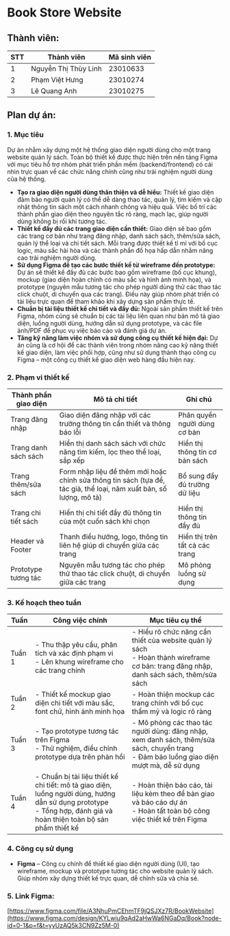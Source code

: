 # Book Store Website
## Thành viên: 
| STT       | Thành viên            | Mã sinh viên         |
|-----------|-----------------------|----------------------|
| 1         | Nguyễn Thị Thùy Linh  | 23010633             |
| 2         | Phạm Việt Hưng        | 23010274             |
| 3         | Lê Quang Anh          | 23010275             |

## Plan dự án:
### 1. Mục tiêu
Dự án nhằm xây dựng một hệ thống giao diện người dùng cho một trang website quản lý sách. Toàn bộ thiết kế được thực hiện trên nền tảng Figma với mục tiêu hỗ trợ nhóm phát triển phần mềm (backend/frontend) có cái nhìn trực quan về các chức năng chính cũng như trải nghiệm người dùng của hệ thống.
- **Tạo ra giao diện người dùng thân thiện và dễ hiểu:** Thiết kế giao diện đảm bảo người quản lý có thể dễ dàng thao tác, quản lý, tìm kiếm và cập nhật thông tin sách một cách nhanh chóng và hiệu quả. Việc bố trí các thành phần giao diện theo nguyên tắc rõ ràng, mạch lạc, giúp người dùng không bị rối khi tương tác.
- **Thiết kế đầy đủ các trang giao diện cần thiết:** Giao diện sẽ bao gồm các trang cơ bản như trang đăng nhập, danh sách sách, thêm/sửa sách, quản lý thể loại và chi tiết sách. Mỗi trang được thiết kế tỉ mỉ với bố cục logic, màu sắc hài hòa và các thành phần đồ họa hấp dẫn nhằm nâng cao trải nghiệm người dùng.
- **Sử dụng Figma để tạo các bước thiết kế từ wireframe đến prototype:** Dự án sẽ thiết kế đầy đủ các bước bao gồm wireframe (bố cục khung), mockup (giao diện hoàn chỉnh có màu sắc và hình ảnh minh họa), và prototype (nguyên mẫu tương tác cho phép người dùng thử các thao tác click chuột, di chuyển qua các trang). Điều này giúp nhóm phát triển có tài liệu trực quan để tham khảo khi xây dựng sản phẩm thực tế.
- **Chuẩn bị tài liệu thiết kế chi tiết và đầy đủ:** Ngoài sản phẩm thiết kế trên Figma, nhóm cũng sẽ chuẩn bị các tài liệu liên quan như bản mô tả giao diện, luồng người dùng, hướng dẫn sử dụng prototype, và các file ảnh/PDF để phục vụ việc báo cáo và đánh giá dự án.
- **Tăng kỹ năng làm việc nhóm và sử dụng công cụ thiết kế hiện đại:** Dự án cũng là cơ hội để các thành viên trong nhóm nâng cao kỹ năng thiết kế giao diện, làm việc phối hợp, cũng như sử dụng thành thạo công cụ Figma – một công cụ thiết kế giao diện web hàng đầu hiện nay.

### 2. Phạm vi thiết kế
| Thành phần giao diện       | Mô tả chi tiết                                                                                     | Ghi chú                         |
|---------------------------|--------------------------------------------------------------------------------------------------|--------------------------------|
| Trang đăng nhập            | Giao diện đăng nhập với các trường thông tin cần thiết và thông báo lỗi                          | Phân quyền người dùng cơ bản    |
| Trang danh sách sách       | Hiển thị danh sách sách với chức năng tìm kiếm, lọc theo thể loại, sắp xếp   | Hiển thị thông tin cơ bản sách  |
| Trang thêm/sửa sách        | Form nhập liệu để thêm mới hoặc chỉnh sửa thông tin sách (tựa đề, tác giả, thể loại, năm xuất bản, số lượng, mô tả) | Bổ sung đầy đủ trường dữ liệu   |
| Trang chi tiết sách        | Hiển thị chi tiết đầy đủ thông tin của một cuốn sách khi chọn                                    | Hiển thị thông tin đầy đủ       |
| Header và Footer           | Thanh điều hướng, logo, thông tin liên hệ giúp di chuyển giữa các trang                         | Hiển thị trên tất cả các trang  |
| Prototype tương tác        | Nguyên mẫu tương tác cho phép thử thao tác click chuột, di chuyển giữa các trang                | Mô phỏng luồng sử dụng          |

### 3. Kế hoạch theo tuần
| Tuần   | Công việc chính                                      | Mục tiêu cụ thể                                                    |
|--------|----------------------------------------------------|------------------------------------------------------------------|
| Tuần 1 | - Thu thập yêu cầu, phân tích và xác định phạm vi<br>- Lên khung wireframe cho các trang chính | - Hiểu rõ chức năng cần thiết của website quản lý sách<br>- Hoàn thành wireframe cơ bản: trang đăng nhập, danh sách sách, thêm/sửa sách |
| Tuần 2 | - Thiết kế mockup giao diện chi tiết với màu sắc, font chữ, hình ảnh minh họa | - Hoàn thiện mockup các trang chính với bố cục thẩm mỹ và logic rõ ràng |
| Tuần 3 | - Tạo prototype tương tác trên Figma<br>- Thử nghiệm, điều chỉnh prototype dựa trên phản hồi | - Mô phỏng các thao tác người dùng: đăng nhập, xem danh sách, thêm/sửa sách, chuyển trang<br>- Đảm bảo luồng giao diện mượt mà, dễ sử dụng |
| Tuần 4 | - Chuẩn bị tài liệu thiết kế chi tiết: mô tả giao diện, luồng người dùng, hướng dẫn sử dụng prototype<br>- Tổng hợp, đánh giá và hoàn thiện toàn bộ sản phẩm thiết kế | - Hoàn thiện báo cáo, tài liệu kèm theo để bàn giao và báo cáo dự án<br>- Hoàn tất toàn bộ công việc thiết kế trên Figma |


### 4. Công cụ sử dụng

- **Figma** – Công cụ chính để thiết kế giao diện người dùng (UI), tạo wireframe, mockup và prototype tương tác cho website quản lý sách. Giúp nhóm xây dựng thiết kế trực quan, dễ chỉnh sửa và chia sẻ.
### 5. Link Figma:
[https://www.figma.com/file/A3NhuPmCEhmTF9jQSJXz7R/BookWebsite](https://www.figma.com/design/KYLwiu9qAd2aHwWa6NGaDq/Book?node-id=0-1&p=f&t=yyUzAQ5k3CN9Zz5M-0)

